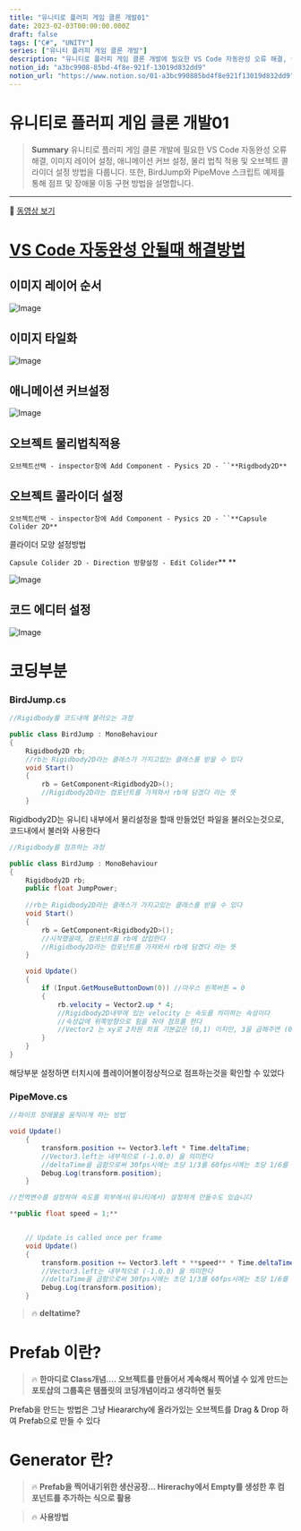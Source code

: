 ```yaml
---
title: "유니티로 플러피 게임 클론 개발01"
date: 2023-02-03T00:00:00.000Z
draft: false
tags: ["C#", "UNITY"]
series: ["유니티 플러피 게임 클론 개발"]
description: "유니티로 플러피 게임 클론 개발에 필요한 VS Code 자동완성 오류 해결, 이미지 레이어 설정, 애니메이션 커브 설정, 물리 법칙 적용 및 오브젝트 콜라이더 설정 방법을 다룹니다. 또한, BirdJump와 PipeMove 스크립트 예제를 통해 점프 및 장애물 이동 구현 방법을 설명합니다."
notion_id: "a3bc9908-85bd-4f8e-921f-13019d832dd9"
notion_url: "https://www.notion.so/01-a3bc990885bd4f8e921f13019d832dd9"
---
```


# 유니티로 플러피 게임 클론 개발01

> **Summary**
> 유니티로 플러피 게임 클론 개발에 필요한 VS Code 자동완성 오류 해결, 이미지 레이어 설정, 애니메이션 커브 설정, 물리 법칙 적용 및 오브젝트 콜라이더 설정 방법을 다룹니다. 또한, BirdJump와 PipeMove 스크립트 예제를 통해 점프 및 장애물 이동 구현 방법을 설명합니다.

---

🎥 [동영상 보기](https://www.youtube.com/watch?v=EqoU1PodQQ4&t=460s)

# [VS Code 자동완성 안될때 해결방법](https://nicotina04.tistory.com/233#:~:text=%EC%83%81%EB%8B%A8%20%EB%A9%94%EB%89%B4%EC%97%90%EC%84%9C%20Edit%20%3E%20Preferences,%EB%AA%87%20%EB%B6%84%20%EB%8C%80%EA%B8%B0%ED%95%98%EB%8F%84%EB%A1%9D%20%ED%95%9C%EB%8B%A4)

## 이미지 레이어 순서

![Image](https://prod-files-secure.s3.us-west-2.amazonaws.com/09ccd4d5-876c-4bba-bbdf-cc77a0a11257/d3a64ec6-654b-4340-b75a-5a0e2a3189a8/Untitled.png?X-Amz-Algorithm=AWS4-HMAC-SHA256&X-Amz-Content-Sha256=UNSIGNED-PAYLOAD&X-Amz-Credential=ASIAZI2LB466V6SWHPK4%2F20250724%2Fus-west-2%2Fs3%2Faws4_request&X-Amz-Date=20250724T081202Z&X-Amz-Expires=3600&X-Amz-Security-Token=IQoJb3JpZ2luX2VjEAAaCXVzLXdlc3QtMiJGMEQCIHs4DPsWzahKavjJvcMWKfNzA%2FlO1s7IvACc%2F5mJvQCkAiAt1VFw5EYrsriTY9Kdip0ch%2FCWgrO5TDOlOrTvyieoySr%2FAwgpEAAaDDYzNzQyMzE4MzgwNSIMKAXEZ%2B8rUt3OhBNUKtwDpIG2vfysesOegAf7EKZlvaBXfhJaUIYUElCUdowP0tt0mGRW4GuINLYFgjCJV5S3v4QvmCg0Njjzfbuq5QUsQepWPnofIjNnzKyfkxT8SVLcPLJuwa15SdDdFcYP3hBFnBVs08k%2B%2B4D13offRQqy9VH%2B6IU9IJ2n2Mii8srJ7mX2Zh6LdDd%2BCPmGRg59wPbmh0dfH7jiKgIp5f3DHsCsQAq4rRuwNZt2TlVryhB1QVTCtYA%2FQmlOWWjYQCoSMiJHprtAYEmRlbSX6wxIC6K99ICF%2BayCfGhCDbTodHmNLGp%2F%2BMatyOh240XtSQzIA0Vutj29R7D5dzpD2yyjxMsPpcaY9bQkoUTedHEok2yENrc7ZHMefP6MNgS9AZGWfqoO3vdrmOYeygJxuUWU4zgS82tjoDj5%2FIXY7shg4VgYr6u53R29IdSQG4LkLraBA58Df8Q5qMk69by4ZCjpho8vPZe%2FXR7QmlVqMTGeU%2Bz%2BdxCRog17Zv53OPGTZsb0He3Q9nxU73NUzOdVo4%2ByhzOCDqcTo3gSvBTxqg3wZrQO5PnebsVReQL6uW1sAY2zOfLBgmJH8X2n0yDJ1x0ihLZ0bGE%2BMyuzZdgq%2BITkmNSw6XjKbFSKDXcbUA2s%2FWcwuc%2BHxAY6pgG4eePwM9suffvZx2vh5XBEgd4PYyL5sqTlo0RIlNLK1KGhkf0z9F3TpFYV1Ac9UjiTKNLxI0NkrsOzZBlUzrrSIrKrWrX2MubbCXtPJ1XVsXi79OI8k6r7XWXrTHQeNosUdRnmYoAFY%2BiBdUKChBV%2FFwV2aArrkMoaFsLKLcQMkICFCJuDZdmgHRxoLaFwM0rmk0a6VYs4PiMcrFBh1GH63IPB9IAb&X-Amz-Signature=da475b81b6f17446b99118a14920effd986bc52f83a814a6f8f307a0caaccaaa&X-Amz-SignedHeaders=host&x-amz-checksum-mode=ENABLED&x-id=GetObject)

## 이미지 타일화

![Image](https://prod-files-secure.s3.us-west-2.amazonaws.com/09ccd4d5-876c-4bba-bbdf-cc77a0a11257/7f9af15f-9986-48cf-8fcf-8dcb6004dafb/Untitled.png?X-Amz-Algorithm=AWS4-HMAC-SHA256&X-Amz-Content-Sha256=UNSIGNED-PAYLOAD&X-Amz-Credential=ASIAZI2LB466V6SWHPK4%2F20250724%2Fus-west-2%2Fs3%2Faws4_request&X-Amz-Date=20250724T081202Z&X-Amz-Expires=3600&X-Amz-Security-Token=IQoJb3JpZ2luX2VjEAAaCXVzLXdlc3QtMiJGMEQCIHs4DPsWzahKavjJvcMWKfNzA%2FlO1s7IvACc%2F5mJvQCkAiAt1VFw5EYrsriTY9Kdip0ch%2FCWgrO5TDOlOrTvyieoySr%2FAwgpEAAaDDYzNzQyMzE4MzgwNSIMKAXEZ%2B8rUt3OhBNUKtwDpIG2vfysesOegAf7EKZlvaBXfhJaUIYUElCUdowP0tt0mGRW4GuINLYFgjCJV5S3v4QvmCg0Njjzfbuq5QUsQepWPnofIjNnzKyfkxT8SVLcPLJuwa15SdDdFcYP3hBFnBVs08k%2B%2B4D13offRQqy9VH%2B6IU9IJ2n2Mii8srJ7mX2Zh6LdDd%2BCPmGRg59wPbmh0dfH7jiKgIp5f3DHsCsQAq4rRuwNZt2TlVryhB1QVTCtYA%2FQmlOWWjYQCoSMiJHprtAYEmRlbSX6wxIC6K99ICF%2BayCfGhCDbTodHmNLGp%2F%2BMatyOh240XtSQzIA0Vutj29R7D5dzpD2yyjxMsPpcaY9bQkoUTedHEok2yENrc7ZHMefP6MNgS9AZGWfqoO3vdrmOYeygJxuUWU4zgS82tjoDj5%2FIXY7shg4VgYr6u53R29IdSQG4LkLraBA58Df8Q5qMk69by4ZCjpho8vPZe%2FXR7QmlVqMTGeU%2Bz%2BdxCRog17Zv53OPGTZsb0He3Q9nxU73NUzOdVo4%2ByhzOCDqcTo3gSvBTxqg3wZrQO5PnebsVReQL6uW1sAY2zOfLBgmJH8X2n0yDJ1x0ihLZ0bGE%2BMyuzZdgq%2BITkmNSw6XjKbFSKDXcbUA2s%2FWcwuc%2BHxAY6pgG4eePwM9suffvZx2vh5XBEgd4PYyL5sqTlo0RIlNLK1KGhkf0z9F3TpFYV1Ac9UjiTKNLxI0NkrsOzZBlUzrrSIrKrWrX2MubbCXtPJ1XVsXi79OI8k6r7XWXrTHQeNosUdRnmYoAFY%2BiBdUKChBV%2FFwV2aArrkMoaFsLKLcQMkICFCJuDZdmgHRxoLaFwM0rmk0a6VYs4PiMcrFBh1GH63IPB9IAb&X-Amz-Signature=774335dbfdc5db5ca64213d1112cbc6c9b29c2b1f5c3bc29f076491a68c6dde5&X-Amz-SignedHeaders=host&x-amz-checksum-mode=ENABLED&x-id=GetObject)

## 애니메이션 커브설정

![Image](https://prod-files-secure.s3.us-west-2.amazonaws.com/09ccd4d5-876c-4bba-bbdf-cc77a0a11257/a276fe47-b856-46e4-bb05-f35d69c31526/Untitled.png?X-Amz-Algorithm=AWS4-HMAC-SHA256&X-Amz-Content-Sha256=UNSIGNED-PAYLOAD&X-Amz-Credential=ASIAZI2LB466V6SWHPK4%2F20250724%2Fus-west-2%2Fs3%2Faws4_request&X-Amz-Date=20250724T081202Z&X-Amz-Expires=3600&X-Amz-Security-Token=IQoJb3JpZ2luX2VjEAAaCXVzLXdlc3QtMiJGMEQCIHs4DPsWzahKavjJvcMWKfNzA%2FlO1s7IvACc%2F5mJvQCkAiAt1VFw5EYrsriTY9Kdip0ch%2FCWgrO5TDOlOrTvyieoySr%2FAwgpEAAaDDYzNzQyMzE4MzgwNSIMKAXEZ%2B8rUt3OhBNUKtwDpIG2vfysesOegAf7EKZlvaBXfhJaUIYUElCUdowP0tt0mGRW4GuINLYFgjCJV5S3v4QvmCg0Njjzfbuq5QUsQepWPnofIjNnzKyfkxT8SVLcPLJuwa15SdDdFcYP3hBFnBVs08k%2B%2B4D13offRQqy9VH%2B6IU9IJ2n2Mii8srJ7mX2Zh6LdDd%2BCPmGRg59wPbmh0dfH7jiKgIp5f3DHsCsQAq4rRuwNZt2TlVryhB1QVTCtYA%2FQmlOWWjYQCoSMiJHprtAYEmRlbSX6wxIC6K99ICF%2BayCfGhCDbTodHmNLGp%2F%2BMatyOh240XtSQzIA0Vutj29R7D5dzpD2yyjxMsPpcaY9bQkoUTedHEok2yENrc7ZHMefP6MNgS9AZGWfqoO3vdrmOYeygJxuUWU4zgS82tjoDj5%2FIXY7shg4VgYr6u53R29IdSQG4LkLraBA58Df8Q5qMk69by4ZCjpho8vPZe%2FXR7QmlVqMTGeU%2Bz%2BdxCRog17Zv53OPGTZsb0He3Q9nxU73NUzOdVo4%2ByhzOCDqcTo3gSvBTxqg3wZrQO5PnebsVReQL6uW1sAY2zOfLBgmJH8X2n0yDJ1x0ihLZ0bGE%2BMyuzZdgq%2BITkmNSw6XjKbFSKDXcbUA2s%2FWcwuc%2BHxAY6pgG4eePwM9suffvZx2vh5XBEgd4PYyL5sqTlo0RIlNLK1KGhkf0z9F3TpFYV1Ac9UjiTKNLxI0NkrsOzZBlUzrrSIrKrWrX2MubbCXtPJ1XVsXi79OI8k6r7XWXrTHQeNosUdRnmYoAFY%2BiBdUKChBV%2FFwV2aArrkMoaFsLKLcQMkICFCJuDZdmgHRxoLaFwM0rmk0a6VYs4PiMcrFBh1GH63IPB9IAb&X-Amz-Signature=8c25333243e3d6a14fb94509918d7cd64aca60e749eb75d8fe19ca282c0a7eaf&X-Amz-SignedHeaders=host&x-amz-checksum-mode=ENABLED&x-id=GetObject)

## 오브젝트 물리법칙적용

`오브젝트선택 - inspector창에 Add Component - Pysics 2D - ``**Rigdbody2D**`

## 오브젝트 콜라이더 설정

`오브젝트선택 - inspector창에 Add Component - Pysics 2D - ``**Capsule Colider 2D**`

콜라이더 모양 설정방법

`Capsule Colider 2D - Direction 방향설정 - Edit Colider`**   **

![Image](https://prod-files-secure.s3.us-west-2.amazonaws.com/09ccd4d5-876c-4bba-bbdf-cc77a0a11257/3052d5a2-924d-4612-b8e8-1c23d76e76cf/Untitled.png?X-Amz-Algorithm=AWS4-HMAC-SHA256&X-Amz-Content-Sha256=UNSIGNED-PAYLOAD&X-Amz-Credential=ASIAZI2LB466V6SWHPK4%2F20250724%2Fus-west-2%2Fs3%2Faws4_request&X-Amz-Date=20250724T081202Z&X-Amz-Expires=3600&X-Amz-Security-Token=IQoJb3JpZ2luX2VjEAAaCXVzLXdlc3QtMiJGMEQCIHs4DPsWzahKavjJvcMWKfNzA%2FlO1s7IvACc%2F5mJvQCkAiAt1VFw5EYrsriTY9Kdip0ch%2FCWgrO5TDOlOrTvyieoySr%2FAwgpEAAaDDYzNzQyMzE4MzgwNSIMKAXEZ%2B8rUt3OhBNUKtwDpIG2vfysesOegAf7EKZlvaBXfhJaUIYUElCUdowP0tt0mGRW4GuINLYFgjCJV5S3v4QvmCg0Njjzfbuq5QUsQepWPnofIjNnzKyfkxT8SVLcPLJuwa15SdDdFcYP3hBFnBVs08k%2B%2B4D13offRQqy9VH%2B6IU9IJ2n2Mii8srJ7mX2Zh6LdDd%2BCPmGRg59wPbmh0dfH7jiKgIp5f3DHsCsQAq4rRuwNZt2TlVryhB1QVTCtYA%2FQmlOWWjYQCoSMiJHprtAYEmRlbSX6wxIC6K99ICF%2BayCfGhCDbTodHmNLGp%2F%2BMatyOh240XtSQzIA0Vutj29R7D5dzpD2yyjxMsPpcaY9bQkoUTedHEok2yENrc7ZHMefP6MNgS9AZGWfqoO3vdrmOYeygJxuUWU4zgS82tjoDj5%2FIXY7shg4VgYr6u53R29IdSQG4LkLraBA58Df8Q5qMk69by4ZCjpho8vPZe%2FXR7QmlVqMTGeU%2Bz%2BdxCRog17Zv53OPGTZsb0He3Q9nxU73NUzOdVo4%2ByhzOCDqcTo3gSvBTxqg3wZrQO5PnebsVReQL6uW1sAY2zOfLBgmJH8X2n0yDJ1x0ihLZ0bGE%2BMyuzZdgq%2BITkmNSw6XjKbFSKDXcbUA2s%2FWcwuc%2BHxAY6pgG4eePwM9suffvZx2vh5XBEgd4PYyL5sqTlo0RIlNLK1KGhkf0z9F3TpFYV1Ac9UjiTKNLxI0NkrsOzZBlUzrrSIrKrWrX2MubbCXtPJ1XVsXi79OI8k6r7XWXrTHQeNosUdRnmYoAFY%2BiBdUKChBV%2FFwV2aArrkMoaFsLKLcQMkICFCJuDZdmgHRxoLaFwM0rmk0a6VYs4PiMcrFBh1GH63IPB9IAb&X-Amz-Signature=523abb0bc09b1e82b78dd369e7ace5fd906e762e3f447bfa311c82ac7d328e61&X-Amz-SignedHeaders=host&x-amz-checksum-mode=ENABLED&x-id=GetObject)

## 코드 에디터 설정

![Image](https://prod-files-secure.s3.us-west-2.amazonaws.com/09ccd4d5-876c-4bba-bbdf-cc77a0a11257/15a31f43-0666-4ab2-a7b8-270efd2c81c6/Untitled.png?X-Amz-Algorithm=AWS4-HMAC-SHA256&X-Amz-Content-Sha256=UNSIGNED-PAYLOAD&X-Amz-Credential=ASIAZI2LB466V6SWHPK4%2F20250724%2Fus-west-2%2Fs3%2Faws4_request&X-Amz-Date=20250724T081202Z&X-Amz-Expires=3600&X-Amz-Security-Token=IQoJb3JpZ2luX2VjEAAaCXVzLXdlc3QtMiJGMEQCIHs4DPsWzahKavjJvcMWKfNzA%2FlO1s7IvACc%2F5mJvQCkAiAt1VFw5EYrsriTY9Kdip0ch%2FCWgrO5TDOlOrTvyieoySr%2FAwgpEAAaDDYzNzQyMzE4MzgwNSIMKAXEZ%2B8rUt3OhBNUKtwDpIG2vfysesOegAf7EKZlvaBXfhJaUIYUElCUdowP0tt0mGRW4GuINLYFgjCJV5S3v4QvmCg0Njjzfbuq5QUsQepWPnofIjNnzKyfkxT8SVLcPLJuwa15SdDdFcYP3hBFnBVs08k%2B%2B4D13offRQqy9VH%2B6IU9IJ2n2Mii8srJ7mX2Zh6LdDd%2BCPmGRg59wPbmh0dfH7jiKgIp5f3DHsCsQAq4rRuwNZt2TlVryhB1QVTCtYA%2FQmlOWWjYQCoSMiJHprtAYEmRlbSX6wxIC6K99ICF%2BayCfGhCDbTodHmNLGp%2F%2BMatyOh240XtSQzIA0Vutj29R7D5dzpD2yyjxMsPpcaY9bQkoUTedHEok2yENrc7ZHMefP6MNgS9AZGWfqoO3vdrmOYeygJxuUWU4zgS82tjoDj5%2FIXY7shg4VgYr6u53R29IdSQG4LkLraBA58Df8Q5qMk69by4ZCjpho8vPZe%2FXR7QmlVqMTGeU%2Bz%2BdxCRog17Zv53OPGTZsb0He3Q9nxU73NUzOdVo4%2ByhzOCDqcTo3gSvBTxqg3wZrQO5PnebsVReQL6uW1sAY2zOfLBgmJH8X2n0yDJ1x0ihLZ0bGE%2BMyuzZdgq%2BITkmNSw6XjKbFSKDXcbUA2s%2FWcwuc%2BHxAY6pgG4eePwM9suffvZx2vh5XBEgd4PYyL5sqTlo0RIlNLK1KGhkf0z9F3TpFYV1Ac9UjiTKNLxI0NkrsOzZBlUzrrSIrKrWrX2MubbCXtPJ1XVsXi79OI8k6r7XWXrTHQeNosUdRnmYoAFY%2BiBdUKChBV%2FFwV2aArrkMoaFsLKLcQMkICFCJuDZdmgHRxoLaFwM0rmk0a6VYs4PiMcrFBh1GH63IPB9IAb&X-Amz-Signature=5ba10bbc9b24c6986aab72127f5b08ff3ea44fcc2623e64a9e824717e0961efc&X-Amz-SignedHeaders=host&x-amz-checksum-mode=ENABLED&x-id=GetObject)

# 코딩부분

### BirdJump.cs

```c#
//Rigidbody를 코드내에 불러오는 과정

public class BirdJump : MonoBehaviour
{
    Rigidbody2D rb;
    //rb는 Rigidbody2D라는 클래스가 가지고있는 클래스를 받을 수 있다
    void Start()
    {
        rb = GetComponent<Rigidbody2D>();
        //Rigidbody2D라는 컴포넌트를 가져와서 rb에 담겠다 라는 뜻
    }
```

Rigidbody2D는 유니티 내부에서 물리설정을 할때 만들었던 파일을 불러오는것으로, 코드내에서 불러와 사용한다

```c#
//Rigidbody를 점프하는 과정

public class BirdJump : MonoBehaviour
{
    Rigidbody2D rb;
    public float JumpPower;
    
    //rb는 Rigidbody2D라는 클래스가 가지고있는 클래스를 받을 수 있다
    void Start()
    {
        rb = GetComponent<Rigidbody2D>();
        //시작했을때, 컴포넌트를 rb에 삽입한다
        //Rigidbody2D라는 컴포넌트를 가져와서 rb에 담겠다 라는 뜻
    }

    void Update()
    {
        if (Input.GetMouseButtonDown(0)) //마우스 왼쪽버튼 = 0
        {
            rb.velocity = Vector2.up * 4;
            //Rigidbody2D내부에 있는 velocity 는 속도를 의미하는 속성이다
            //속성값에 위쪽방향으로 힘을 줘야 점프를 한다
            //Vector2 는 xy로 2차원 좌표 기본값은 (0,1) 이지만, 3을 곱해주면 (0,3)
        }
    }
}
```

해당부분 설정하면 터치시에 플레이어볼이정상적으로 점프하는것을 확인할 수 있었다


### PipeMove.cs

```c#
//파이프 장애물을 움직이게 하는 방법

void Update()
    {
        transform.position += Vector3.left * Time.deltaTime;
        //Vector3.left는 내부적으로 (-1.0.0) 을 의미한다
        //deltaTime을 곱함으로써 30fps시에는 초당 1/3를 60fps시에는 초당 1/6를 곱한다
        Debug.Log(transform.position);
    }
```

```c#
//전역변수를 설정하여 속도를 외부에서(유니티에서) 설정하게 만들수도 있습니다

**public float speed = 1;**


    // Update is called once per frame
    void Update()
    {
        transform.position += Vector3.left * **speed** * Time.deltaTime;
        //Vector3.left는 내부적으로 (-1.0.0) 을 의미한다
        //deltaTime을 곱함으로써 30fps시에는 초당 1/3를 60fps시에는 초당 1/6를 곱한다
        Debug.Log(transform.position);
    }
```


> 🔥 ****deltatime?****

# Prefab 이란?

> 🔥 **한마디로 Class개념…. 오브젝트를 만들어서 계속해서 찍어낼 수 있게 만드는 포토샵의 그룹혹은 템플릿의 코딩개념이라고 생각하면 될듯**

Prefab을 만드는 방법은 그냥 Hieararchy에 올라가있는 오브젝트를 Drag & Drop 하여 Prefab으로 만들 수 있다


# Generator 란?

> 🔥 **Prefab을 찍어내기위한 생산공장… Hirerachy에서 Empty를 생성한 후 컴포넌트를 추가하는 식으로 활용**

> 🔥 **사용방법**

